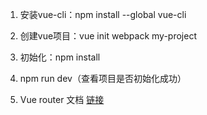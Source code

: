 
1. 安装vue-cli：npm install --global vue-cli

2. 创建vue项目：vue init webpack my-project

3. 初始化：npm install

4. npm run dev（查看项目是否初始化成功）

5. Vue router 文档 [链接](https://router.vuejs.org/zh/api/#%E5%B0%86%E6%BF%80%E6%B4%BB-class-%E5%BA%94%E7%94%A8%E5%9C%A8%E5%A4%96%E5%B1%82%E5%85%83%E7%B4%A0)
